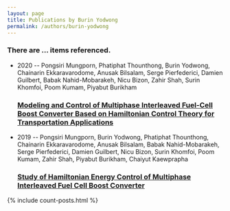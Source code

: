 ```yaml
---
layout: page
title: Publications by Burin Yodwong
permalink: /authors/burin-yodwong
---
```


<h3 id="number-posts">There are ... items referenced.</h3>
<ul class="post-list">
<li><span class='post-meta'>2020 -- Pongsiri Mungporn, Phatiphat Thounthong, Burin Yodwong, Chainarin Ekkaravarodome, Anusak Bilsalam, Serge Pierfederici, Damien Guilbert, Babak Nahid-Mobarakeh, Nicu Bizon, Zahir Shah, Surin Khomfoi, Poom Kumam, Piyabut Burikham</span><h3><a class='post-link' href="{{ site.baseurl }}/modeling-and-control-of-multiphase-interleaved-fuel-cell-boost-converter-based-on-hamiltonian-control-theory-for-transportation-applications">Modeling and Control of Multiphase Interleaved Fuel-Cell Boost Converter Based on Hamiltonian Control Theory for Transportation Applications</a></h3></li>
<li><span class='post-meta'>2019 -- Pongsiri Mungporn, Burin Yodwong, Phatiphat Thounthong, Chainarin Ekkaravarodome, Anusak Bilsalam, Babak Nahid-Mobarakeh, Serge Pierfederici, Damien Guilbert, Nicu Bizon, Surin Khomfoi, Poom Kumam, Zahir Shah, Piyabut Burikham, Chaiyut Kaewprapha</span><h3><a class='post-link' href="{{ site.baseurl }}/study-of-hamiltonian-energy-control-of-multiphase-interleaved-fuel-cell-boost-converter">Study of Hamiltonian Energy Control of Multiphase Interleaved Fuel Cell Boost Converter</a></h3></li>

</ul>
{% include count-posts.html %}
